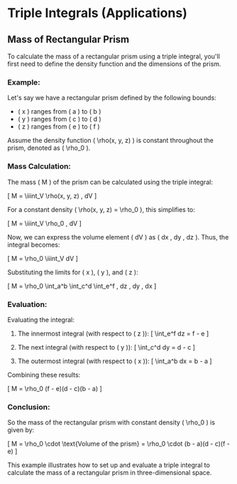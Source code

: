 # Triple Integrals (Applications)

## Mass of Rectangular Prism

To calculate the mass of a rectangular prism using a triple integral, you'll first need to define the density function and the dimensions of the prism.

### Example:

Let's say we have a rectangular prism defined by the following bounds:

- \( x \) ranges from \( a \) to \( b \)
- \( y \) ranges from \( c \) to \( d \)
- \( z \) ranges from \( e \) to \( f \)

Assume the density function \( \rho(x, y, z) \) is constant throughout the prism, denoted as \( \rho_0 \).

### Mass Calculation:

The mass \( M \) of the prism can be calculated using the triple integral:

\[
M = \iiint_V \rho(x, y, z) \, dV
\]

For a constant density \( \rho(x, y, z) = \rho_0 \), this simplifies to:

\[
M = \iiint_V \rho_0 \, dV
\]

Now, we can express the volume element \( dV \) as \( dx \, dy \, dz \). Thus, the integral becomes:

\[
M = \rho_0 \iiint_V dV
\]

Substituting the limits for \( x \), \( y \), and \( z \):

\[
M = \rho_0 \int_a^b \int_c^d \int_e^f \, dz \, dy \, dx
\]

### Evaluation:

Evaluating the integral:

1. The innermost integral (with respect to \( z \)):
   \[
   \int_e^f dz = f - e
   \]

2. The next integral (with respect to \( y \)):
   \[
   \int_c^d dy = d - c
   \]

3. The outermost integral (with respect to \( x \)):
   \[
   \int_a^b dx = b - a
   \]

Combining these results:

\[
M = \rho_0 (f - e)(d - c)(b - a)
\]

### Conclusion:

So the mass of the rectangular prism with constant density \( \rho_0 \) is given by:

\[
M = \rho_0 \cdot \text{Volume of the prism} = \rho_0 \cdot (b - a)(d - c)(f - e)
\]

This example illustrates how to set up and evaluate a triple integral to calculate the mass of a rectangular prism in three-dimensional space.
